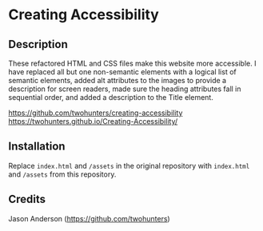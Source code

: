 # Creating Accessibility


## Description 

These refactored HTML and CSS files make this website more accessible. I have replaced all but one non-semantic elements with a logical list of semantic elements, added alt attributes to the images to provide a description for screen readers, made sure the heading attributes fall in sequential order, and added a description to the Title element.

https://github.com/twohunters/creating-accessibility
https://twohunters.github.io/Creating-Accessibility/


## Installation

Replace `index.html` and `/assets` in the original repository with `index.html` and `/assets` from this repository.


## Credits

Jason Anderson (https://github.com/twohunters)
